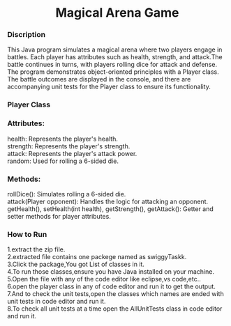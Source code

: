 <h1 align="center">Magical Arena Game</h1>
<h3>Discription</h1>
This Java program simulates a magical arena where two players engage in battles. Each player has attributes such as health, strength, and attack.The battle continues in turns, with players rolling dice for attack and defense. The program demonstrates object-oriented principles with a Player class. The battle outcomes are displayed in the console, and there are accompanying unit tests for the Player class to ensure its functionality.

<h3>Player Class</h3>

<h3>Attributes:</h3>
health: Represents the player's health.<br>
strength: Represents the player's strength.<br>
attack: Represents the player's attack power.<br>
random: Used for rolling a 6-sided die.<br>

<h3>Methods:</h3>
rollDice(): Simulates rolling a 6-sided die.<br>
attack(Player opponent): Handles the logic for attacking an opponent.<br>
getHealth(), setHealth(int health), getStrength(), getAttack(): Getter and setter methods for player attributes.<br>

<h3>How to Run</h3>

1.extract the zip file.<br>
2.extracted file contains one packege named as swiggyTaskk.<br>
3.Click the package,You got List of classes in it.<br>
4.To run those classes,ensure you have Java installed on your machine.<br>
5.Open the file with any of the code editor like eclipse,vs code,etc..<br>
6.open the player class in any of code editor and run it to get the output.<br>
7.And to check the unit tests,open the classes which names are ended with unit tests in code editor and run it.<br>
8.To check all unit tests at a time open the AllUnitTests class in code editor and run it.<br>
